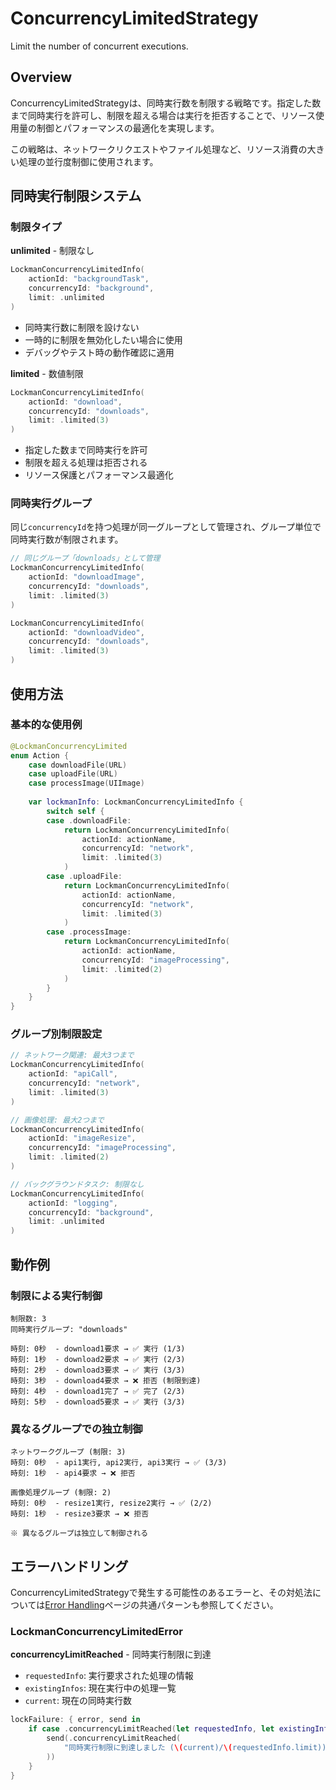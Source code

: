 # ConcurrencyLimitedStrategy

Limit the number of concurrent executions.

## Overview

ConcurrencyLimitedStrategyは、同時実行数を制限する戦略です。指定した数まで同時実行を許可し、制限を超える場合は実行を拒否することで、リソース使用量の制御とパフォーマンスの最適化を実現します。

この戦略は、ネットワークリクエストやファイル処理など、リソース消費の大きい処理の並行度制御に使用されます。

## 同時実行制限システム

### 制限タイプ

**unlimited** - 制限なし

```swift
LockmanConcurrencyLimitedInfo(
    actionId: "backgroundTask",
    concurrencyId: "background",
    limit: .unlimited
)
```

- 同時実行数に制限を設けない
- 一時的に制限を無効化したい場合に使用
- デバッグやテスト時の動作確認に適用

**limited** - 数値制限

```swift
LockmanConcurrencyLimitedInfo(
    actionId: "download",
    concurrencyId: "downloads", 
    limit: .limited(3)
)
```

- 指定した数まで同時実行を許可
- 制限を超える処理は拒否される
- リソース保護とパフォーマンス最適化

### 同時実行グループ

同じ`concurrencyId`を持つ処理が同一グループとして管理され、グループ単位で同時実行数が制限されます。

```swift
// 同じグループ「downloads」として管理
LockmanConcurrencyLimitedInfo(
    actionId: "downloadImage",
    concurrencyId: "downloads",
    limit: .limited(3)
)

LockmanConcurrencyLimitedInfo(
    actionId: "downloadVideo", 
    concurrencyId: "downloads",
    limit: .limited(3)
)
```

## 使用方法

### 基本的な使用例

```swift
@LockmanConcurrencyLimited
enum Action {
    case downloadFile(URL)
    case uploadFile(URL)
    case processImage(UIImage)
    
    var lockmanInfo: LockmanConcurrencyLimitedInfo {
        switch self {
        case .downloadFile:
            return LockmanConcurrencyLimitedInfo(
                actionId: actionName,
                concurrencyId: "network",
                limit: .limited(3)
            )
        case .uploadFile:
            return LockmanConcurrencyLimitedInfo(
                actionId: actionName,
                concurrencyId: "network", 
                limit: .limited(3)
            )
        case .processImage:
            return LockmanConcurrencyLimitedInfo(
                actionId: actionName,
                concurrencyId: "imageProcessing",
                limit: .limited(2)
            )
        }
    }
}
```

### グループ別制限設定

```swift
// ネットワーク関連: 最大3つまで
LockmanConcurrencyLimitedInfo(
    actionId: "apiCall",
    concurrencyId: "network",
    limit: .limited(3)
)

// 画像処理: 最大2つまで  
LockmanConcurrencyLimitedInfo(
    actionId: "imageResize",
    concurrencyId: "imageProcessing", 
    limit: .limited(2)
)

// バックグラウンドタスク: 制限なし
LockmanConcurrencyLimitedInfo(
    actionId: "logging",
    concurrencyId: "background",
    limit: .unlimited
)
```

## 動作例

### 制限による実行制御

```
制限数: 3
同時実行グループ: "downloads"

時刻: 0秒  - download1要求 → ✅ 実行 (1/3)
時刻: 1秒  - download2要求 → ✅ 実行 (2/3)  
時刻: 2秒  - download3要求 → ✅ 実行 (3/3)
時刻: 3秒  - download4要求 → ❌ 拒否 (制限到達)
時刻: 4秒  - download1完了 → ✅ 完了 (2/3)
時刻: 5秒  - download5要求 → ✅ 実行 (3/3)
```

### 異なるグループでの独立制御

```
ネットワークグループ (制限: 3)
時刻: 0秒  - api1実行, api2実行, api3実行 → ✅ (3/3)
時刻: 1秒  - api4要求 → ❌ 拒否

画像処理グループ (制限: 2)  
時刻: 0秒  - resize1実行, resize2実行 → ✅ (2/2)
時刻: 1秒  - resize3要求 → ❌ 拒否

※ 異なるグループは独立して制御される
```

## エラーハンドリング

ConcurrencyLimitedStrategyで発生する可能性のあるエラーと、その対処法については[Error Handling](<doc:ErrorHandling>)ページの共通パターンも参照してください。

### LockmanConcurrencyLimitedError

**concurrencyLimitReached** - 同時実行制限に到達
- `requestedInfo`: 実行要求された処理の情報
- `existingInfos`: 現在実行中の処理一覧  
- `current`: 現在の同時実行数

```swift
lockFailure: { error, send in
    if case .concurrencyLimitReached(let requestedInfo, let existingInfos, let current) = error as? LockmanConcurrencyLimitedError {
        send(.concurrencyLimitReached(
            "同時実行制限に到達しました (\(current)/\(requestedInfo.limit))"
        ))
    }
}
```

